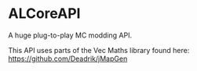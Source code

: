 # ALCoreAPI
A huge plug-to-play MC modding API.

This API uses parts of the Vec Maths library found here: https://github.com/Deadrik/jMapGen
